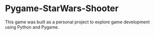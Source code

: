 # Pygame-StarWars-Shooter
This game was built as a personal project to explore game development using Python and Pygame.
